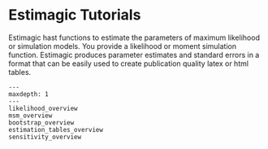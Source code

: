 # Estimagic Tutorials

Estimagic hast functions to estimate the parameters of maximum likelihood or simulation
models. You provide a likelihood or moment simulation function. Estimagic produces
parameter estimates and standard errors in a format that can be easily used to create
publication quality latex or html tables.

```{toctree}
---
maxdepth: 1
---
likelihood_overview
msm_overview
bootstrap_overview
estimation_tables_overview
sensitivity_overview
```
